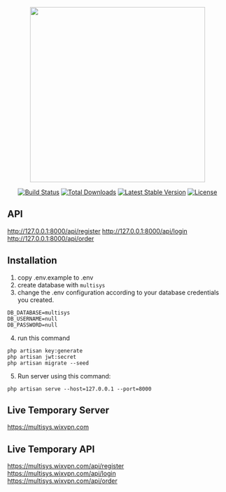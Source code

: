 <p align="center"><a href="https://laravel.com" target="_blank"><img src="https://raw.githubusercontent.com/laravel/art/master/logo-lockup/5%20SVG/2%20CMYK/1%20Full%20Color/laravel-logolockup-cmyk-red.svg" width="400"></a></p>

<p align="center">
<a href="https://travis-ci.org/laravel/framework"><img src="https://travis-ci.org/laravel/framework.svg" alt="Build Status"></a>
<a href="https://packagist.org/packages/laravel/framework"><img src="https://img.shields.io/packagist/dt/laravel/framework" alt="Total Downloads"></a>
<a href="https://packagist.org/packages/laravel/framework"><img src="https://img.shields.io/packagist/v/laravel/framework" alt="Latest Stable Version"></a>
<a href="https://packagist.org/packages/laravel/framework"><img src="https://img.shields.io/packagist/l/laravel/framework" alt="License"></a>
</p>

## API
http://127.0.0.1:8000/api/register
http://127.0.0.1:8000/api/login
http://127.0.0.1:8000/api/order

## Installation

1. copy .env.example to .env
2. create database with `multisys`
3. change the .env configuration according to your database credentials you created.
```
DB_DATABASE=multisys
DB_USERNAME=null
DB_PASSWORD=null
```
4. run this command
```
php artisan key:generate
php artisan jwt:secret
php artisan migrate --seed
```
5. Run server using this command:
```
php artisan serve --host=127.0.0.1 --port=8000
```

## Live Temporary Server
https://multisys.wixvpn.com

## Live Temporary API
https://multisys.wixvpn.com/api/register<br>
https://multisys.wixvpn.com/api/login<br>
https://multisys.wixvpn.com/api/order<br>
